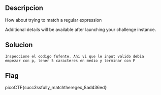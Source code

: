 ## Descripcion
How about trying to match a regular expression

Additional details will be available after launching your challenge instance.
## Solucion
```
Inspeccione el codigo fufente. Ahi vi que le input valido debia empezar con p, tener 5 caracteres en medio y terminar con F
```

## Flag
picoCTF{succ3ssfully_matchtheregex_8ad436ed}